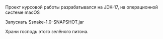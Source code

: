 Проект курсовой работы разрабатывался на JDK-17, на операционной системе macOS


Запускать Ssnake-1.0-SNAPSHOT.jar


Храни господь этого зелёного питона.
